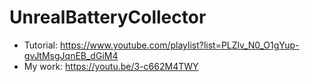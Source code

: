 # UnrealBatteryCollector
- Tutorial: https://www.youtube.com/playlist?list=PLZlv_N0_O1gYup-gvJtMsgJqnEB_dGiM4
- My work: https://youtu.be/3-c662M4TWY
